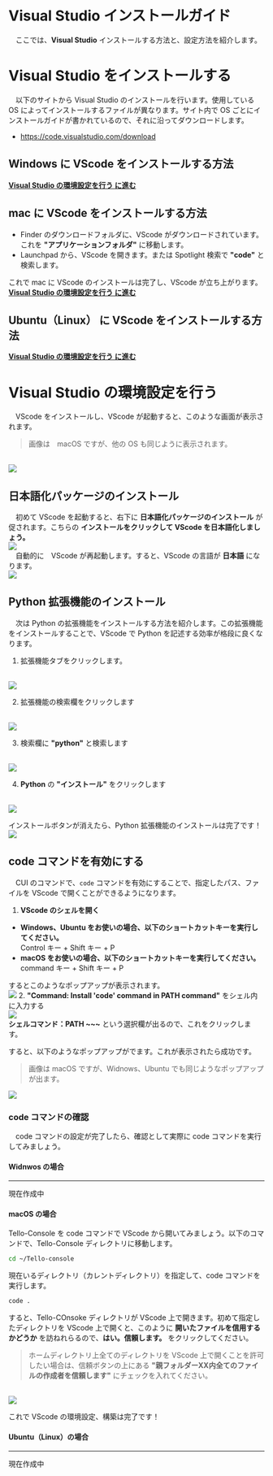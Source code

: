 # Visual Studio インストールガイド
　ここでは、**Visual Studio** インストールする方法と、設定方法を紹介します。

<a id='install'></a>
# Visual Studio をインストールする
　以下のサイトから Visual Studio のインストールを行います。使用している　OS によってインストールするファイルが異なります。サイト内で OS ごとにインストールガイドが書かれているので、それに沿ってダウンロードします。

- https://code.visualstudio.com/download

<a id='win'></a>
## Windows に VScode をインストールする方法
**[Visual Studio の環境設定を行う に進む](#setting)**

<a id='mac'></a>
## mac に VScode をインストールする方法
- Finder のダウンロードフォルダに、VScode がダウンロードされています。これを **"アプリケーションフォルダ"** に移動します。
- Launchpad から、VScode を開きます。または Spotlight 検索で **"code"** と検索します。

これで mac に VScode のインストールは完了し、VScode が立ち上がります。
<br>
**[Visual Studio の環境設定を行う に進む](#setting)**

<a id='ubu'></a>
## Ubuntu（Linux） に VScode をインストールする方法
**[Visual Studio の環境設定を行う に進む](#setting)**

<a id='setting'></a>
# Visual Studio の環境設定を行う
　VScode をインストールし、VScode が起動すると、このような画面が表示されます。

> 画像は　macOS ですが、他の OS も同じように表示されます。

<br>
<img src='https://i.imgur.com/TMQXae7.png'>
<br>

<a id='jp'></a>
## 日本語化パッケージのインストール
　初めて VScode を起動すると、右下に **日本語化パッケージのインストール** が促されます。こちらの **インストールをクリックして VScode を日本語化しましょう。**
<br>
<img src='https://i.imgur.com/gtUgff0.png'>
<br>
　自動的に　VScode が再起動します。すると、VScode の言語が **日本語** になります。
<br>
<img src='https://i.imgur.com/iSXn0yz.png'>
<br>

<a id='py'></a>
## Python 拡張機能のインストール
　次は Python の拡張機能をインストールする方法を紹介します。この拡張機能をインストールすることで、VScode で Python を記述する効率が格段に良くなります。

1. 拡張機能タブをクリックします。
  <br>
  <img src='https://i.imgur.com/kYKpWf6.png'>
  <br>

2. 拡張機能の検索欄をクリックします
  <br>
  <img src='https://i.imgur.com/6FYVfeU.png'>
  <br>

3. 検索欄に **"python"** と検索します
  <br>
  <img src='https://i.imgur.com/wyzwftl.png'>
  <br>
  
4. **Python** の **"インストール"** をクリックします
  <br>
  <img src='https://i.imgur.com/KBwoTPj.png'>
  <br>

インストールボタンが消えたら、Python 拡張機能のインストールは完了です！
<br>
<img src='https://i.imgur.com/0uravvI.png'>
<br>

<a id='code'></a>
## code コマンドを有効にする
　CUI のコマンドで、```code``` コマンドを有効にすることで、指定したパス、ファイルを VScode で開くことができるようになります。

1. **VScode のシェルを開く**
  - **Windows、Ubuntu をお使いの場合、以下のショートカットキーを実行してください。**<br>
    Control キー + Shift キー + P
  - **macOS をお使いの場合、以下のショートカットキーを実行してください。**<br>
    command キー + Shift キー + P

  するとこのようなポップアップが表示されます。
  <br>
  <img src='https://i.imgur.com/hJZVuLv.png'>
2. **"Command: Install 'code' command in PATH command"** をシェル内に入力する
  <br>
  <img src='https://i.imgur.com/I3XGmzh.png'>
  <br>
  **シェルコマンド：PATH ~~~** という選択欄が出るので、これをクリックします。

すると、以下のようなポップアップがでます。これが表示されたら成功です。

> 画像は macOS ですが、Widnows、Ubuntu でも同じようなポップアップが出ます。

<img src='https://i.imgur.com/UmP4jAD.png'>
<br>

### code コマンドの確認
　code コマンドの設定が完了したら、確認として実際に code コマンドを実行してみましょう。
#### Widnwos の場合
---
現在作成中

#### macOS の場合
Tello-Console を code コマンドで VScode から開いてみましょう。以下のコマンドで、Tello-Console ディレクトリに移動します。
```bash
cd ~/Tello-console
```
現在いるディレクトリ（カレントディレクトリ）を指定して、code コマンドを実行します。
```bash
code .
```
すると、Tello-COnsoke ディレクトリが VScode 上で開きます。初めて指定したディレクトリを VScode 上で開くと、このように **開いたファイルを信用するかどうか** を訪ねれらるので、**はい。信頼します。** をクリックしてください。

> ホームディレクトリ上全てのディレクトリを VScode 上で開くことを許可したい場合は、信頼ボタンの上にある **"親フォルダーXX内全てのファイルの作成者を信頼します"** にチェックを入れてください。

<br>
<img src='https://i.imgur.com/rn4UC9K.png'>
<br>

これで VScode の環境設定、構築は完了です！

#### Ubuntu（Linux）の場合
---
現在作成中
